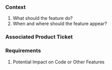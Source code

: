 
### Context
1. What should the feature do?
2. When and where should the feature appear?

### Associated Product Ticket

### Requirements
1. Potential Impact on Code or Other Features

